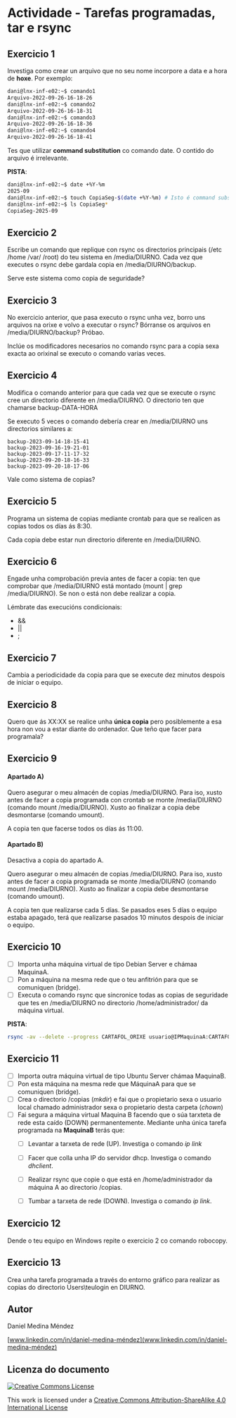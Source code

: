 # Actividade - Tarefas programadas, tar e rsync

## Exercicio 1

Investiga como crear un arquivo que no seu nome incorpore a data e a hora de **hoxe**. Por exemplo:

```bash
dani@lnx-inf-e02:~$ comando1
Arquivo-2022-09-26-16-18-26
dani@lnx-inf-e02:~$ comando2
Arquivo-2022-09-26-16-18-31
dani@lnx-inf-e02:~$ comando3
Arquivo-2022-09-26-16-18-36
dani@lnx-inf-e02:~$ comando4
Arquivo-2022-09-26-16-18-41
```

Tes que utilizar **command substitution** co comando date.  O contido do arquivo é irrelevante.

**PISTA**:

```bash
dani@lnx-inf-e02:~$ date +%Y-%m
2025-09
dani@lnx-inf-e02:~$ touch CopiaSeg-$(date +%Y-%m) # Isto é command substitution
dani@lnx-inf-e02:~$ ls CopiaSeg*
CopiaSeg-2025-09
```

## Exercicio 2

Escribe un comando que replique con rsync os directorios principais (/etc /home /var/ /root)  do teu sistema en /media/DIURNO. Cada vez que executes o rsync debe gardala copia en /media/DIURNO/backup.

Serve este sistema como copia de seguridade?

## Exercicio 3

No exercicio anterior, que pasa executo o rsync unha vez, borro uns arquivos na orixe e volvo a executar o rsync? Bórranse os arquivos en /media/DIURNO/backup? 
Próbao.

Inclúe os modificadores necesarios no comando rsync para a copia sexa exacta ao orixinal se executo o comando varias veces.

## Exercicio 4

Modifica o comando anterior para que cada vez que se execute o rsync cree un directorio diferente en /media/DIURNO. O directorio ten que chamarse backup-DATA-HORA

Se executo 5 veces o comando debería crear en /media/DIURNO uns directorios similares a:

```
backup-2023-09-14-18-15-41
backup-2023-09-16-19-21-01
backup-2023-09-17-11-17-32
backup-2023-09-20-18-16-33
backup-2023-09-20-18-17-06

```

Vale como sistema de copias?

## Exercicio 5

Programa un sistema de copias mediante crontab para que se realicen as copias todos os días ás 8:30. 

Cada copia debe estar nun directorio diferente en /media/DIURNO.

## Exercicio 6

Engade unha comprobación previa antes de facer a copia:
ten que comprobar que /media/DIURNO está montado (mount | grep /media/DIURNO). Se non o está non debe realizar a copia. 

Lémbrate das execucións condicionais:

- &&
- ||
- ;

## Exercicio 7

Cambia a periodicidade da copia para que se execute dez minutos despois de iniciar o equipo.

## Exercicio 8

Quero que ás XX:XX se realice unha **única copia** pero posiblemente a esa hora non vou a estar diante do ordenador. Que teño que facer para programala?

## Exercicio 9

#### Apartado A)



Quero asegurar o meu almacén de copias /media/DIURNO. Para iso, xusto antes de facer a copia programada con crontab se monte /media/DIURNO (comando mount /media/DIURNO). Xusto ao finalizar a copia debe desmontarse (comando umount). 

A copia ten que facerse todos os días ás 11:00.

#### Apartado B)

Desactiva a copia do apartado A. 

Quero asegurar o meu almacén de copias /media/DIURNO. Para iso, xusto antes de facer a copia programada se monte /media/DIURNO (comando mount /media/DIURNO). Xusto ao finalizar a copia debe desmontarse (comando umount).

A copia ten que realizarse cada 5 días. Se pasados eses 5 días o equipo estaba apagado, terá que realizarse pasados 10 minutos despois de iniciar o equipo. 





## Exercicio 10

- [ ] Importa unha máquina virtual de tipo Debian Server e chámaa MaquinaA.
- [ ] Pon a máquina na mesma rede que o teu anfitrión para que se comuniquen (bridge).
- [ ] Executa o comando rsync que sincronice todas as copias de seguridade que tes en /media/DIURNO no directorio /home/administrador/ da máquina virtual. 

**PISTA**:

```bash 
rsync -av --delete --progress CARTAFOL_ORIXE usuario@IPMaquinaA:CARTAFOL_DESTINO 
```

## Exercicio 11

- [ ] Importa outra máquina virtual de tipo Ubuntu Server chámaa MaquinaB.
- [ ] Pon esta máquina na mesma rede que MáquinaA para que se comuniquen (bridge).
- [ ] Crea o directorio /copias (*mkdir*) e fai que o propietario sexa o usuario local chamado administrador sexa o propietario desta carpeta (*chown*) 
- [ ] Fai segura a máquina virtual Maquina B facendo que o súa tarxteta de rede esta caído (DOWN) permanentemente. Mediante unha única tarefa programada na **MaquinaB** terás que: 
  - [ ] Levantar a tarxeta de rede (UP).  Investiga o comando *ip link* 
  - [ ] Facer que colla unha IP do servidor dhcp. Investiga o comando *dhclient*.
  - [ ] Realizar rsync  que copie o que está en /home/administrador da máquina A ao directorio /copias.
  - [ ] Tumbar a tarxeta de rede (DOWN).  Investiga o comando *ip link*.



## Exercicio 12

Dende o teu equipo en Windows repite o exercicio 2 co comando robocopy.

## Exercicio 13

Crea unha tarefa programada a través do entorno gráfico para realizar as copias do directorio Users\teulogin en DIURNO.







## Autor

Daniel Medina Méndez

[www.linkedin.com/in/daniel-medina-méndez](www.linkedin.com/in/daniel-medina-méndez)

## Licenza do documento

[![Creative Commons License](https://i.creativecommons.org/l/by-sa/4.0/88x31.png)](http://creativecommons.org/licenses/by-sa/4.0/)

This work is licensed under a [Creative Commons Attribution-ShareAlike 4.0 International License](http://creativecommons.org/licenses/by-sa/4.0/)

